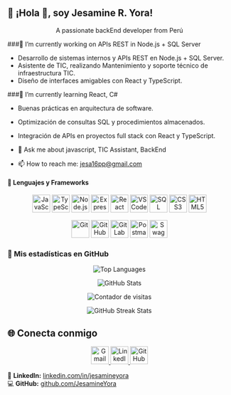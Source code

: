 ## 👋 ¡Hola 🤞, soy Jesamine R. Yora! 

<p align="center"> A passionate backEnd developer from Perú </p>

###🔭 I’m currently working on APIs REST in Node.js + SQL Server
  - Desarrollo de sistemas internos y APIs REST en Node.js + SQL Server.  
  - Asistente de TIC, realizando Mantenimiento y soporte técnico de infraestructura TIC.  
  - Diseño de interfaces amigables con React y TypeScript.

###🌱 I’m currently learning React, C#

  - Buenas prácticas en arquitectura de software.  
  - Optimización de consultas SQL y procedimientos almacenados.  
  - Integración de APIs en proyectos full stack con React y TypeScript.

- 💬 Ask me about javascript, TIC Assistant, BackEnd
- 📫 How to reach me: jesa16pp@gmail.com

#### 🧩 Lenguajes y Frameworks
<p align="center">
  <img src="https://cdn.jsdelivr.net/gh/devicons/devicon/icons/javascript/javascript-original.svg" width="40" height="40" alt="JavaScript"/>
  <img src="https://cdn.jsdelivr.net/gh/devicons/devicon/icons/typescript/typescript-original.svg" width="40" height="40" alt="TypeScript"/>
  <img src="https://cdn.jsdelivr.net/gh/devicons/devicon/icons/nodejs/nodejs-original.svg" width="40" height="40" alt="Node.js"/>
  <img src="https://cdn.jsdelivr.net/gh/devicons/devicon/icons/express/express-original.svg" width="40" height="40" alt="Express"/>
  <img src="https://cdn.jsdelivr.net/gh/devicons/devicon/icons/react/react-original.svg" width="40" height="40" alt="React"/>
  <img src="https://cdn.jsdelivr.net/gh/devicons/devicon/icons/vscode/vscode-original.svg" width="40" height="40" alt="VS Code"/>
  <img src="https://cdn.jsdelivr.net/gh/devicons/devicon/icons/microsoftsqlserver/microsoftsqlserver-plain.svg" width="40" height="40" alt="SQL Server"/>
  <img src="https://cdn.jsdelivr.net/gh/devicons/devicon/icons/css3/css3-original.svg" width="40" height="40" alt="CSS3"/>
  <img src="https://cdn.jsdelivr.net/gh/devicons/devicon/icons/html5/html5-original.svg" width="40" height="40" alt="HTML5"/>

</p>
<p align="center">
  <img src="https://cdn.jsdelivr.net/gh/devicons/devicon/icons/git/git-original.svg" width="40" height="40" alt="Git"/>
  <img src="https://cdn.jsdelivr.net/gh/devicons/devicon/icons/github/github-original.svg" width="40" height="40" alt="GitHub"/>
  <img src="https://cdn.jsdelivr.net/gh/devicons/devicon/icons/gitlab/gitlab-original.svg" width="40" height="40" alt="GitLab"/>
  <img src="https://cdn.jsdelivr.net/gh/devicons/devicon/icons/postman/postman-original.svg" width="40" height="40" alt="Postman"/>
  <img src="https://cdn.jsdelivr.net/gh/devicons/devicon/icons/swagger/swagger-original.svg" width="40" height="40" alt="Swagger"/>
</p>

### 🚀 Mis estadísticas en GitHub
<p align="center">
  <img src="https://github-readme-stats.vercel.app/api/top-langs/?username=JesamineYora&layout=compact&langs_count=6&theme=radical" alt="Top Languages" />
</p>

<p align="center">
<img src="https://github-readme-stats.vercel.app/api?username=JesamineYora&show_icons=true&theme=radical&count_private=true" alt="GitHub Stats" /> </p>

<p align="center">
  <img src="https://komarev.com/ghpvc/?username=JesamineYora&label=Visitas&color=blueviolet&style=flat" alt="Contador de visitas"/>
</p>

<p align="center">
  <img src="https://github-readme-streak-stats.herokuapp.com/?user=JesamineYora&theme=radical" alt="GitHub Streak Stats"/>
</p>


## 🌐 Conecta conmigo
<p align="center">
  <a href="mailto:jesa16pp@gmail.com" target="_blank">
    <img src="https://cdn.jsdelivr.net/gh/devicons/devicon/icons/google/google-original.svg" width="40" height="40" alt="Gmail"/>
  </a>
  <a href="https://www.linkedin.com/in/jesamine-ryora/" target="_blank">
    <img src="https://cdn.jsdelivr.net/gh/devicons/devicon/icons/linkedin/linkedin-original.svg" width="40" height="40" alt="LinkedIn"/>
  </a>
  <a href="https://github.com/JesamineYora" target="_blank">
    <img src="https://cdn.jsdelivr.net/gh/devicons/devicon/icons/github/github-original.svg" width="40" height="40" alt="GitHub"/>
  </a>
</p>

💼 **LinkedIn:** [linkedin.com/in/jesamineyora](https://www.linkedin.com/in/jesamine-ryora/)  
💻 **GitHub:** [github.com/JesamineYora](https://github.com/JesamineYora)


